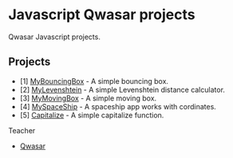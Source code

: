 # Javascript Qwasar projects

Qwasar Javascript projects.

## Projects

- [1] [MyBouncingBox](./MyBouncingBox) - A simple bouncing box.
- [2] [MyLevenshtein](./MyLevenshtein) - A simple Levenshtein distance calculator.
- [3] [MyMovingBox](./MyMovingBox) - A simple moving box.
- [4] [MySpaceShip](./MySpaceShip) - A spaceship app works with cordinates.
- [5] [Capitalize](./Capitalize.js) - A simple capitalize function.

Teacher

- [Qwasar](https://qwasar.io)
